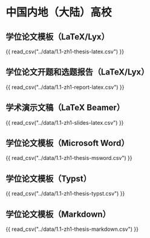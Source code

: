# 中国内地（大陆）高校

## 学位论文模板（LaTeX/Lyx）

{{ read_csv("../data/1.1-zh1-thesis-latex.csv") }}

## 学位论文开题和选题报告（LaTeX/Lyx）

{{ read_csv("../data/1.1-zh1-report-latex.csv") }}

## 学术演示文稿（LaTeX Beamer）

{{ read_csv("../data/1.1-zh1-slides-latex.csv") }}

## 学位论文模板（Microsoft Word）

{{ read_csv("../data/1.1-zh1-thesis-msword.csv") }}

## 学位论文模板（Typst）

{{ read_csv("../data/1.1-zh1-thesis-typst.csv") }}

## 学位论文模板（Markdown）

{{ read_csv("../data/1.1-zh1-thesis-markdown.csv") }}

